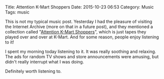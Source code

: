 Title: Attention K-Mart Shoppers
Date: 2015-10-23 06:53
Category: Music
Tags: music

This is not my typical music post. Yesterday I had the pleasure of visiting the Internet Archive (more on that in a future post), and they mentioned a collection called "[Attention K-Mart Shoppers](https://archive.org/details/attentionkmartshoppers)", which is just tapes they played over and over at K-Mart. And for some reason, people enjoy listening to it!

I spent my morning today listening to it. It was really soothing and relaxing. The ads for random TV shows and store announcements were amusing, but didn't really interrupt what I was doing.

Definitely worth listening to.

